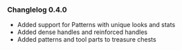 ### Changlelog 0.4.0

* Added support for Patterns with unique looks and stats
* Added dense handles and reinforced handles
* Added patterns and tool parts to treasure chests
